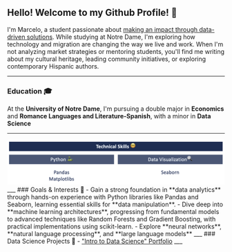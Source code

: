 ## Hello! Welcome to my Github Profile! 👋
I'm Marcelo, a student passionate about <ins>making an impact through data-driven solutions</ins>. While studying at Notre Dame, I'm exploring how technology and migration are changing the way we live and work. When I'm not analyzing market strategies or mentoring students, you'll find me writing about my cultural heritage, leading community initiatives, or exploring contemporary Hispanic authors.
___
### Education 🎓
At the **University of Notre Dame**, I'm pursuing a double major in **Economics** and **Romance Languages and Literature-Spanish**, with a minor in **Data Science**
___
<img src="https://github.com/marceloguzmanaguirre/marceloguzmanaguirre/blob/03d8e33faa0f96ac6192256645bb6b76ba0e59ec/Screenshot%202025-01-27%20at%2021.26.47.png">
___
### Goals & Interests 🧠
- Gain a strong foundation in **data analytics** through hands-on experience with Python libraries like Pandas and Seaborn, learning essential skills for **data manipulation**.
- Dive deep into **machine learning architectures**, progressing from fundamental models to advanced techniques like Random Forests and Gradient Boosting, with practical implementations using scikit-learn.
- Explore **neural networks**, **natural language processing**, and **large language models**
___
###  Data Science Projects 🚀
- <a href='https://github.com/marceloguzmanaguirre/GUZMANAGUIRRE-Data-Science-Portfolio'>"Intro to Data Science" Portfolio</a>
___

